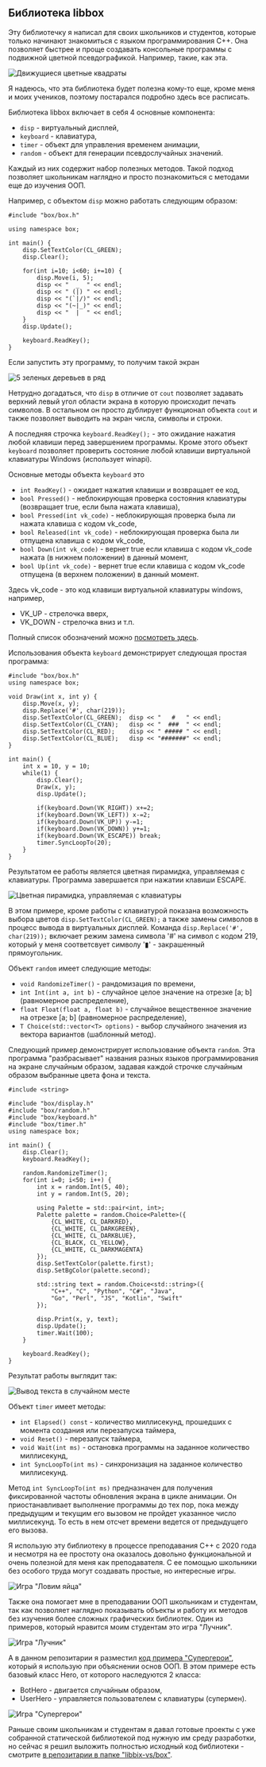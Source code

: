 ## Библиотека libbox

Эту библиотечку я написал для своих школьников и студентов, которые только начинают знакомиться с языком программирования С++. Она позволяет быстрее и проще создавать консольные программы с подвижной цветной псевдографикой.
Например, такие, как эта.

![Движущиеся цветные квадраты](./images/robots.gif)

Я надеюсь, что эта библиотека будет полезна кому-то еще, кроме меня и моих учеников, поэтому постарался подробно здесь все расписать.

Библиотека libbox включает в себя 4 основные компонента:
+ `disp` - виртуальный дисплей,
+ `keyboard` - клавиатура,
+ `timer` - объект для управления временем анимации,
+ `random` - объект для генерации псевдослучайных значений.

Каждый из них содержит набор полезных методов. Такой подход позволяет школьникам наглядно и просто познакомиться с методами еще до изучения ООП. 

Например, с объектом `disp` можно работать следующим образом:
```
#include "box/box.h"

using namespace box;

int main() {
	disp.SetTextColor(CL_GREEN);
	disp.Clear();
	
	for(int i=10; i<60; i+=10) {
		disp.Move(i, 5);
		disp << "  _  " << endl;
		disp << " (|) " << endl;
		disp << "(`|/)" << endl;
		disp << "(~|_)" << endl;
		disp << "  |  " << endl;
	}
	disp.Update();
	
	keyboard.ReadKey();
}
```

Если запустить эту программу, то получим такой экран

![5 зеленых деревьев в ряд](./images/trees.png)

Нетрудно догадаться, что `disp` в отличие от `cout` позволяет задавать верхний левый угол области экрана в которую происходит печать символов. В остальном он просто дублирует функционал объекта `cout` и также позволяет выводить на экран числа, символы и строки.

А последняя строчка `keyboard.ReadKey();` - это ожидание нажатия любой клавиши перед завершением программы. Кроме этого объект `keyboard` позволяет проверить состояние любой клавиши виртуальной клавиатуры Windows (использует winapi).

Основные методы объекта `keyboard` это
+ `int ReadKey()` - ожидает нажатия клавиши и возвращает ее код,
+ `bool Pressed()` - неблокирующая проверка состояния клавиатуры (возвращает true, если была нажата клавиша),
+ `bool Pressed(int vk_code)` - неблокирующая проверка была ли нажата клавиша с кодом vk_code,
+ `bool Released(int vk_code)` - неблокирующая проверка была ли отпущена клавиша с кодом vk_code,
+ `bool Down(int vk_code)` - вернет true если клавиша с кодом vk_code нажата (в нижнем положении) в данный момент,
+ `bool Up(int vk_code)` - вернет true если клавиша с кодом vk_code отпущена (в верхнем положении) в данный момент.

Здесь vk_code - это код клавиши виртуальной клавиатуры windows, например, 
+ VK_UP - стрелочка вверх,
+ VK_DOWN - стрелочка вниз и т.п.

Полный список обозначений можно [посмотреть здесь](https://learn.microsoft.com/en-gb/windows/win32/inputdev/virtual-key-codes).

Использования объекта `keyboard` демонстрирует следующая простая программа:
```
#include "box/box.h"
using namespace box;

void Draw(int x, int y) {
	disp.Move(x, y);
	disp.Replace('#', char(219));
	disp.SetTextColor(CL_GREEN);  disp << "   #   " << endl;
	disp.SetTextColor(CL_CYAN);   disp << "  ###  " << endl;
	disp.SetTextColor(CL_RED);    disp << " ##### " << endl;
	disp.SetTextColor(CL_BLUE);   disp << "#######" << endl;
}

int main() {
	int x = 10, y = 10;
	while(1) {
    	disp.Clear();
        Draw(x, y);
    	disp.Update();

        if(keyboard.Down(VK_RIGHT)) x+=2;
        if(keyboard.Down(VK_LEFT)) x-=2;
        if(keyboard.Down(VK_UP)) y-=1;
        if(keyboard.Down(VK_DOWN)) y+=1;
        if(keyboard.Down(VK_ESCAPE)) break;
    	timer.SyncLoopTo(20);
    }
}
```

Результатом ее работы является цветная пирамидка, управляемая с клавиатуры. Программа завершается при нажатии клавиши ESCAPE.

![Цветная пирамидка, управляемая с клавиатуры](./images/keyboard-control.gif)

В этом примере, кроме работы с клавиатурой показана возможность выбора цветов `disp.SetTextColor(CL_GREEN);` а также замены символов в процесс вывода в виртуальных дисплей. Команда `disp.Replace('#', char(219));` включает режим замена символа '#' на символ с кодом 219, который у меня соответсвует символу '▮' - закрашенный прямоугольник.

Объект `random` имеет следующие методы:
+ `void RandomizeTimer()` - рандомизация по времени,
+ `int Int(int a, int b)` - случайное целое значение на отрезке [a; b] (равномерное распределение),
+ `float Float(float a, float b)` - случайное вещественное значение на отрезке [a; b] (равномерное распределение),
+ `T Choice(std::vector<T> options)` - выбор случайного значения из вектора вариантов (шаблонный метод).

Следующий пример демонстрирует использование объекта `random`. Эта программа "разбрасывает" названия разных языков программирования на экране случайным образом, задавая каждой строчке случайным образом выбранные цвета фона и текста.

```
#include <string>

#include "box/display.h"
#include "box/random.h"
#include "box/keyboard.h"
#include "box/timer.h"
using namespace box;

int main() {
	disp.Clear();
	keyboard.ReadKey();
	
	random.RandomizeTimer();
	for(int i=0; i<50; i++) {
		int x = random.Int(5, 40);
		int y = random.Int(5, 20);
		
		using Palette = std::pair<int, int>;
		Palette palette = random.Choice<Palette>({
			{CL_WHITE, CL_DARKRED}, 
			{CL_WHITE, CL_DARKGREEN},
			{CL_WHITE, CL_DARKBLUE}, 
			{CL_BLACK, CL_YELLOW},
			{CL_WHITE, CL_DARKMAGENTA}
		});
		disp.SetTextColor(palette.first);
		disp.SetBgColor(palette.second);
		
		std::string text = random.Choice<std::string>({
			"C++", "C", "Python", "C#", "Java",
			"Go", "Perl", "JS", "Kotlin", "Swift"
		});
		
		disp.Print(x, y, text);
		disp.Update();
		timer.Wait(100);
	}
	
	keyboard.ReadKey();
}
```

Результат работы выглядит так:

![Вывод текста в случайном месте](./images/random-example.gif)

Объект `timer` имеет методы:
+ `int Elapsed() const` - количество миллисекунд, прошедших с момента создания или перезапуска таймера,
+ `void Reset()` - перезапуск таймера,
+ `void Wait(int ms)` - остановка программы на заданное количество миллисекунд,
+ `int SyncLoopTo(int ms)` - синхронизация на заданное количество миллисекунд.

Метод `int SyncLoopTo(int ms)` предназначен для получения фиксированной частоты обновления экрана в цикле анимации. Он приостанавливает выполнение программы до тех пор, пока между предыдущим и текущим его вызовом не пройдет указанное число миллисекунд. То есть в нем отсчет времени ведется от предыдущего его вызова.

Я использую эту библиотеку в процессе преподавания С++ с 2020 года и несмотря на ее простоту она оказалось довольно функциональной и очень полезной для меня как преподавателя. С ее помощью школьники без особого труда могут создавать простые, но интересные игры.

![Игра "Ловим яйца"](./images/catch_eggs.gif)

Также она помогает мне в преподавании ООП школьникам и студентам, так как позволяет наглядно показывать объекты и работу их методов без изучения более сложных графических библиотек. Один из примеров, который нравится моим студентам это игра "Лучник".

![Игра "Лучник"](./images/archers.gif)

А в данном репозитарии я разместил [код примера "Супергерои"](https://github.com/zazicam/libbox/blob/main/libbox-vs/main.cpp), который я использую при объяснении основ ООП. В этом примере есть базовый класс Hero, от которого наследуются 2 класса:
+ BotHero - двигается случайным образом,
+ UserHero - управляется пользователем с клавиатуры (супермен).

![Игра "Супергерои"](./images/heroes.gif)

Раньше своим школьникам и студентам я давал готовые проекты с уже собранной статической библиотекой под нужную им среду разработки, но сейчас я решил выложить полностью исходный код библиотеки - смотрите [в репозитарии в папке "libbix-vs/box"](https://github.com/zazicam/libbox/tree/main/libbox-vs/box).
